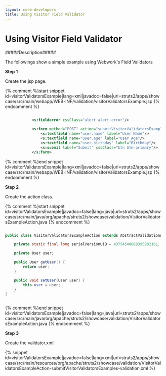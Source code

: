 ```yaml
---
layout: core-developers
title: Using Visitor Field Validator
---
```


# Using Visitor Field Validator

#####Description#####

The followings show a simple example using Webwork's Field Validators

__Step 1__

Create the jsp page\.

{% comment %}start snippet id=visitorValidatorsExample|lang=xml|javadoc=false|url=struts2/apps/showcase/src/main/webapp/WEB-INF/validation/visitorValidatorsExample.jsp {% endcomment %}

```xml

			<s:fielderror cssClass="alert alert-error"/>

			<s:form method="POST" action="submitVisitorValidatorsExamples" namespace="/validation">
				<s:textfield name="user.name" label="User Name"/>
				<s:textfield name="user.age" label="User Age"/>
				<s:textfield name="user.birthday" label="Birthday"/>
				<s:submit label="Submit" cssClass="btn btn-primary"/>
			</s:form>


```

{% comment %}end snippet id=visitorValidatorsExample|lang=xml|javadoc=false|url=struts2/apps/showcase/src/main/webapp/WEB-INF/validation/visitorValidatorsExample.jsp {% endcomment %}

__Step 2__

Create the action class\.

{% comment %}start snippet id=visitorValidatorsExample|javadoc=false|lang=java|url=struts2/apps/showcase/src/main/java/org/apache/struts2/showcase/validation/VisitorValidatorsExampleAction.java {% endcomment %}

```java

public class VisitorValidatorsExampleAction extends AbstractValidationActionSupport {

	private static final long serialVersionUID = 4375454086939598216L;

	private User user;

	public User getUser() {
		return user;
	}

	public void setUser(User user) {
		this.user = user;
	}
}



```

{% comment %}end snippet id=visitorValidatorsExample|javadoc=false|lang=java|url=struts2/apps/showcase/src/main/java/org/apache/struts2/showcase/validation/VisitorValidatorsExampleAction.java {% endcomment %}

__Step 3__

Create the validator\.xml\.

{% snippet id=visitorValidatorsExample|javadoc=false|lang=xml|url=struts2/apps/showcase/src/main/resources/org/apache/struts2/showcase/validation/VisitorValidatorsExampleAction-submitVisitorValidatorsExamples-validation.xml %}